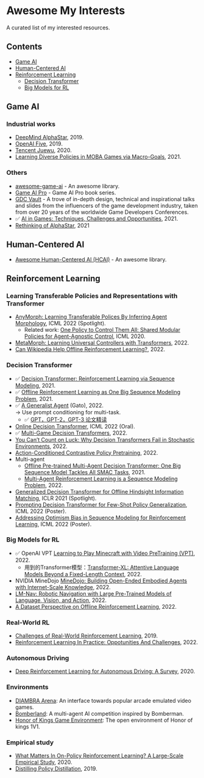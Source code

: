 # Awesome My Interests
A curated list of my interested resources.

## Contents

- [Game AI](#gameai)
- [Human-Centered AI](#hcai)
- [Reinforcement Learning](#reinforcementlearning) 
  - [Decision Transformer](#decisiontransformer)
  - [Big Models for RL](#bigmodelsrl)

## Game AI <a name="gameai"></a>
### Industrial works
- [DeepMind AlphaStar](https://www.nature.com/articles/s41586-019-1724-z), 2019.
- [OpenAI Five](https://arxiv.org/pdf/1912.06680v1.pdf), 2019.
- [Tencent Juewu](https://arxiv.org/abs/2011.12692), 2020.
- [Learning Diverse Policies in MOBA Games via Macro-Goals](https://arxiv.org/pdf/2110.14221.pdf), 2021.

### Others
- [awesome-game-ai](https://github.com/datamllab/awesome-game-ai) - An awesome library.
- [Game AI Pro](http://www.gameaipro.com/) - Game AI Pro book series.
- [GDC Vault](https://www.gdcvault.com/) - A trove of in-depth design, technical and inspirational talks and slides from the influencers of the game development industry, taken from over 20 years of the worldwide Game Developers Conferences.
-  ✅ [AI in Games: Techniques, Challenges and Opportunities](https://arxiv.org/pdf/2111.07631v1.pdf), 2021.
- [Rethinking of AlphaStar](https://arxiv.org/pdf/2108.03452v3.pdf), 2021

## Human-Centered AI <a name="hcai"></a>
- [Awesome Human-Centered AI (HCAI)](https://github.com/Open-Source-ML/awesome-human-centered-ai) - An awesome library.

## Reinforcement Learning <a name="reinforcementlearning"></a>

### Learning Transferable Policies and Representations with Transformer
- [AnyMorph: Learning Transferable Polices By Inferring Agent Morphology](https://arxiv.org/abs/2206.12279), ICML 2022 (Spotlight).
  - Related work: [One Policy to Control Them All: Shared Modular Policies for Agent-Agnostic Control](https://arxiv.org/abs/2007.04976), ICML 2020.
- [MetaMorph: Learning Universal Controllers with Transformers](https://arxiv.org/abs/2203.11931), 2022.
- [Can Wikipedia Help Offline Reinforcement Learning?](https://arxiv.org/abs/2201.12122), 2022.

### Decision Transformer <a name="decisiontransformer"></a>
-  ✅ [Decision Transformer: Reinforcement Learning via Sequence Modeling](https://arxiv.org/abs/2106.01345), 2021.
-  ✅ [Offline Reinforcement Learning as One Big Sequence Modeling Problem](https://arxiv.org/abs/2106.02039), 2021.
- ✅ [A Generalist Agent](https://arxiv.org/abs/2205.06175) (Gato), 2022.  
-> Use prompt conditioning for multi-task. 
  -  ✅ [GPT，GPT-2，GPT-3 论文精读](https://www.bilibili.com/video/BV1AF411b7xQ/)
- [Online Decision Transformer](https://arxiv.org/abs/2202.05607#facebook), ICML 2022 (Oral).
-  ✅ [Multi-Game Decision Transformers](https://arxiv.org/abs/2205.15241), 2022.
- [You Can’t Count on Luck: Why Decision Transformers Fail in Stochastic Environments](https://arxiv.org/pdf/2205.15967.pdf), 2022.
- [Action-Conditioned Contrastive Policy Pretraining](https://arxiv.org/abs/2204.02393), 2022.
- Multi-agent
  - [Offline Pre-trained Multi-Agent Decision Transformer: One Big Sequence Model Tackles All SMAC Tasks](https://arxiv.org/abs/2112.02845), 2021.
  - [Multi-Agent Reinforcement Learning is a Sequence Modeling Problem](https://arxiv.org/abs/2205.14953), 2022.
- [Generalized Decision Transformer for Offline Hindsight Information Matching](https://arxiv.org/abs/2111.10364), ICLR 2021 (Spotlight).
- [Prompting Decision Transformer for Few-Shot Policy Generalization](https://arxiv.org/abs/2206.13499), ICML 2022 (Poster).
- [Addressing Optimism Bias in Sequence Modeling for Reinforcement Learning](https://proceedings.mlr.press/v162/villaflor22a.html), ICML 2022 (Poster).
 
### Big Models for RL <a name="bigmodelsrl"></a>
 - ✅ OpenAI VPT [Learning to Play Minecraft with Video PreTraining (VPT)](https://openai.com/blog/vpt/), 2022.
    - 用到的Transformer模型：[Transformer-XL: Attentive Language Models Beyond a Fixed-Length Context](https://arxiv.org/abs/1901.02860), 2022.
 - NVIDIA MineDojo [MineDojo: Building Open-Ended Embodied Agents with Internet-Scale Knowledge](https://arxiv.org/abs/2206.08853), 2022.
 - [LM-Nav: Robotic Navigation with Large Pre-Trained Models of Language, Vision, and Action](https://arxiv.org/abs/2207.04429), 2022.
 - [A Dataset Perspective on Offline Reinforcement Learning](https://arxiv.org/abs/2111.04714), 2022.



### Real-World RL <a name="realworldrl"></a>
- [Challenges of Real-World Reinforcement Learning](https://arxiv.org/pdf/1904.12901.pdf), 2019.
- [Reinforcement Learning In Practice: Oppotunities And Challenges](https://arxiv.org/pdf/2202.11296.pdf), 2022. 

### Autonomous Driving <a name="autonomousdriving"></a>
- [Deep Reinforcement Learning for Autonomous Driving: A Survey](https://arxiv.org/pdf/2002.00444.pdf), 2020.  

### Environments
- [DIAMBRA Arena](https://github.com/diambra/arena#diambra-arena): An interface towards popular arcade emulated video games.
- [Bomberland](https://www.gocoder.one/bomberland): A multi-agent AI competition inspired by Bomberman.
- [Honor of Kings Game Environment](https://github.com/tencent-ailab/hok_env): The open environment of Honor of kings 1V1.

### Empirical study
- [What Matters In On-Policy Reinforcement Learning? A Large-Scale Empirical Study](https://arxiv.org/pdf/2006.05990.pdf), 2020.
- [Distilling Policy Distillation](https://arxiv.org/pdf/1902.02186.pdf), 2019.
